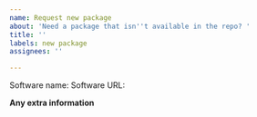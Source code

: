 ```yaml
---
name: Request new package
about: 'Need a package that isn''t available in the repo? '
title: ''
labels: new package
assignees: ''

---
```


Software name: 
Software URL: 

**Any extra information**
